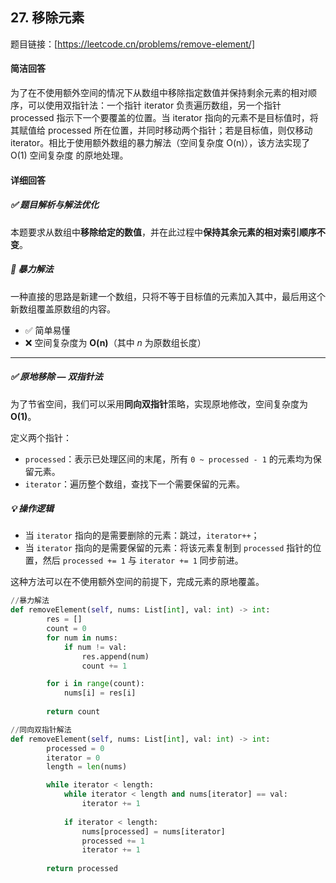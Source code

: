 ## 27. 移除元素

题目链接：[https://leetcode.cn/problems/remove-element/]

#### 简洁回答
为了在不使用额外空间的情况下从数组中移除指定数值并保持剩余元素的相对顺序，可以使用双指针法：一个指针 iterator 负责遍历数组，另一个指针 processed 指示下一个要覆盖的位置。当 iterator 指向的元素不是目标值时，将其赋值给 processed 所在位置，并同时移动两个指针；若是目标值，则仅移动 iterator。相比于使用额外数组的暴力解法（空间复杂度 O(n)），该方法实现了 O(1) 空间复杂度 的原地处理。

#### 详细回答
##### ✅ 题目解析与解法优化

本题要求从数组中**移除给定的数值**，并在此过程中**保持其余元素的相对索引顺序不变**。

##### 🚫 暴力解法

一种直接的思路是新建一个数组，只将不等于目标值的元素加入其中，最后用这个新数组覆盖原数组的内容。

- ✅ 简单易懂  
- ❌ 空间复杂度为 **O(n)**（其中 *n* 为原数组长度）

---

##### ✅ 原地移除 — 双指针法

为了节省空间，我们可以采用**同向双指针**策略，实现原地修改，空间复杂度为 **O(1)**。

定义两个指针：

- `processed`：表示已处理区间的末尾，所有 `0 ~ processed - 1` 的元素均为保留元素。
- `iterator`：遍历整个数组，查找下一个需要保留的元素。

##### 💡 操作逻辑

- 当 `iterator` 指向的是需要删除的元素：跳过，`iterator++`；
- 当 `iterator` 指向的是需要保留的元素：将该元素复制到 `processed` 指针的位置，然后 `processed += 1` 与 `iterator += 1` 同步前进。

这种方法可以在不使用额外空间的前提下，完成元素的原地覆盖。
```python
//暴力解法
def removeElement(self, nums: List[int], val: int) -> int:
        res = []
        count = 0
        for num in nums:
            if num != val:
                res.append(num)
                count += 1

        for i in range(count):
            nums[i] = res[i]
            
        return count
```

```python
//同向双指针解法
def removeElement(self, nums: List[int], val: int) -> int:
        processed = 0
        iterator = 0
        length = len(nums)

        while iterator < length:
            while iterator < length and nums[iterator] == val:
                iterator += 1
            
            if iterator < length:
                nums[processed] = nums[iterator]
                processed += 1
                iterator += 1
        
        return processed 
```

